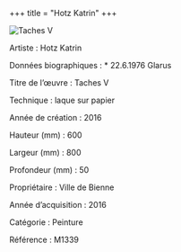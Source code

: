 +++
title = "Hotz Katrin"
+++

![Taches V](/images/m1339.jpg)

Artiste
: Hotz Katrin

Données biographiques
: \* 22.6.1976 Glarus

Titre de l’œuvre
: Taches V

Technique
: laque sur papier

Année de création
: 2016

Hauteur (mm)
: 600

Largeur (mm)
: 800

Profondeur (mm)
: 50

Propriétaire
: Ville de Bienne

Année d’acquisition
: 2016

Catégorie
: Peinture

Référence
: M1339

